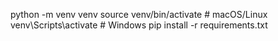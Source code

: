 python -m venv venv
source venv/bin/activate # macOS/Linux
venv\Scripts\activate # Windows
pip install -r requirements.txt
